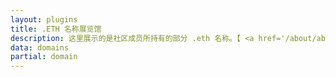 ```yaml
---
layout: plugins
title: .ETH 名称展览馆
description: 这里展示的是社区成员所持有的部分 .eth 名称。【 <a href='/about/about-domains.html'>关于展馆</a> 】
data: domains
partial: domain
---
```

